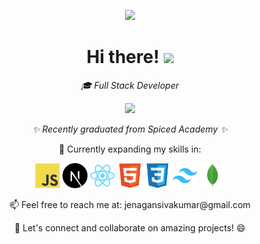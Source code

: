 <p align="center">
  <img src="https://media.giphy.com/media/mtzCPgXqC9GEg/giphy.gif" width="300">
</p>

<h1 align="center">
  <strong>Hi there! <img src="https://media.giphy.com/media/12oufCB0MyZ1Go/giphy.gif" width="50"></strong>
</h1>

<p align="center">
  <em>🎓 Full Stack Developer</em>
</p>

<p align="center">
  <img src="https://media.giphy.com/media/hpF9okrzkBOc3MYaM6/giphy.gif" width="200">
</p>

<p align="center">
  <em>✨ Recently graduated from Spiced Academy ✨</em>
</p>

<p align="center">
  🌱 Currently expanding my skills in:
</p>

<p align="center">
  <img src="https://raw.githubusercontent.com/devicons/devicon/master/icons/javascript/javascript-original.svg" alt="javascript" width="40" height="40"/> 
  <img src="https://raw.githubusercontent.com/devicons/devicon/master/icons/nextjs/nextjs-original.svg" alt="next.js" width="40" height="40"/> 
  <img src="https://raw.githubusercontent.com/devicons/devicon/master/icons/react/react-original.svg" alt="react" width="40" height="40"/> 
  <img src="https://raw.githubusercontent.com/devicons/devicon/master/icons/html5/html5-original.svg" alt="html5" width="40" height="40"/> 
  <img src="https://raw.githubusercontent.com/devicons/devicon/master/icons/css3/css3-original.svg" alt="css3" width="40" height="40"/> 
  <img src="https://raw.githubusercontent.com/devicons/devicon/master/icons/tailwindcss/tailwindcss-original.svg" alt="tailwindcss" width="40" height="40"/> 
  <img src="https://raw.githubusercontent.com/devicons/devicon/master/icons/mongodb/mongodb-original.svg" alt="mongodb" width="40" height="40"/> 
</p>

<p align="center">
  📫 Feel free to reach me at: jenagansivakumar@gmail.com
</p>

<p align="center">
  💼 Let's connect and collaborate on amazing projects! 😄
</p>
